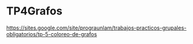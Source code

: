 # TP4Grafos
https://sites.google.com/site/prograunlam/trabajos-practicos-grupales-obligatorios/tp-5-coloreo-de-grafos
